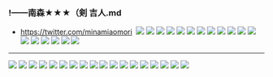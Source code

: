 ### !——南森★★★（剣 吉人.md
- https://twitter.com/minamiaomori
![]()
![](https://pbs.twimg.com/media/EG8K7mGUUAAJnP3?format=jpg&name=4096x4096)
![](https://pbs.twimg.com/media/EGng96OUcAE1G6Q?format=jpg&name=4096x4096)
![](https://pbs.twimg.com/media/EGifb37UcAABtDR?format=jpg&name=4096x4096)
![](https://pbs.twimg.com/media/EFPtJaUVUAAse_m?format=jpg&name=4096x4096)
![](https://pbs.twimg.com/media/EEwg6p-UEAAprwc?format=jpg&name=4096x4096)
![](https://pbs.twimg.com/media/EEg_M2CU8AAjqtv?format=jpg&name=4096x4096)
![](https://pbs.twimg.com/media/EESMXk9UEAEaKO7?format=jpg&name=4096x4096)
![](https://pbs.twimg.com/media/EEMh0NaVAAAl9f2?format=jpg&name=4096x4096)
![](https://pbs.twimg.com/media/EEHfhnzUEAc8JXx?format=jpg&name=4096x4096)
![](https://pbs.twimg.com/media/ED38W2mVUAIDKoP?format=jpg&name=4096x4096)
![](https://pbs.twimg.com/media/EDY6KjmUEAIr93Y?format=jpg&name=4096x4096)
![](https://pbs.twimg.com/media/EDO7Nd4UYAElH-U?format=jpg&name=4096x4096)
![](https://pbs.twimg.com/media/EDJ4rR9VUAAAQtj?format=jpg&name=4096x4096)
![](https://pbs.twimg.com/media/EDEbb9wVUAAzOJL?format=jpg&name=4096x4096)
![](https://pbs.twimg.com/media/EC047QpU0AI7pAh?format=jpg&name=4096x4096)
![](https://pbs.twimg.com/media/ECluDU3VAAEcmdb?format=jpg&name=4096x4096)
![](https://pbs.twimg.com/media/ECgc4DgVUAA7L_A?format=jpg&name=4096x4096)
![](https://pbs.twimg.com/media/ECMUh26U8AA7UbA?format=jpg&name=4096x4096)
---
![](https://pbs.twimg.com/media/ECbhX-uU8AAjHIK?format=jpg&name=4096x4096)
![](https://pbs.twimg.com/media/ECG1f8vUIAEWNt2?format=jpg&name=4096x4096)
![](https://pbs.twimg.com/media/EB8hPhkU0AImtuI?format=jpg&name=4096x4096)
![](https://pbs.twimg.com/media/EBn_cqXU0AACyTI?format=jpg&name=4096x4096)
![](https://pbs.twimg.com/media/EBiix-pVAAAMlkz?format=jpg&name=4096x4096)
![](https://pbs.twimg.com/media/EBN3k-lU4AAaNfu?format=jpg&name=4096x4096)
![](https://pbs.twimg.com/media/EA0KTRZVUAARuKA?format=jpg&name=4096x4096)
![](https://pbs.twimg.com/media/EAp757EUwAEt8de?format=jpg&name=4096x4096)
![](https://pbs.twimg.com/media/EAkrWtgU0AE75kF?format=jpg&name=4096x4096)
![](https://pbs.twimg.com/media/EAQIahkU4AAvjQN?format=jpg&name=4096x4096)
![](https://pbs.twimg.com/media/EAAxbFHUYAISg0j?format=jpg&name=4096x4096)
![](https://pbs.twimg.com/media/D_NUKc2VAAIbr9x?format=jpg&name=4096x4096)
![](https://pbs.twimg.com/media/D-4hRj6U8AE9ygG?format=jpg&name=4096x4096)
![](https://pbs.twimg.com/media/D-z8A6LUEAAYpAI?format=png&name=4096x4096)
![](https://pbs.twimg.com/media/D-ZuBCvUcAAILfB?format=jpg&name=4096x4096)
![](https://pbs.twimg.com/media/D-Pr7uJU8AAaNYT?format=jpg&name=4096x4096)
![](https://pbs.twimg.com/media/D9hFYWdUEAAjS1U?format=jpg&name=4096x4096)
![](https://pbs.twimg.com/media/D9WqEhUUYAEAWpL?format=jpg&name=4096x4096)
